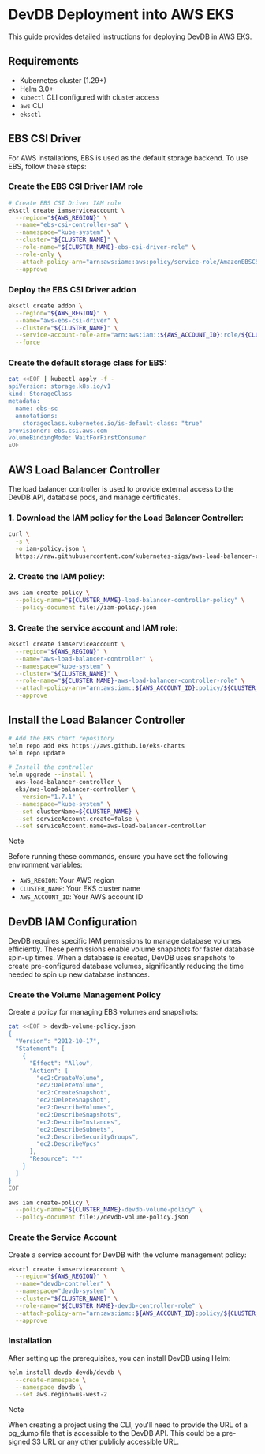 # DevDB Deployment into AWS EKS

This guide provides detailed instructions for deploying DevDB in AWS EKS.

## Requirements

- Kubernetes cluster (1.29+)
- Helm 3.0+
- `kubectl` CLI configured with cluster access
- `aws` CLI
- `eksctl`

## EBS CSI Driver

For AWS installations, EBS is used as the default storage backend. To use EBS, follow these steps:

### Create the EBS CSI Driver IAM role

```bash
# Create EBS CSI Driver IAM role
eksctl create iamserviceaccount \
  --region="${AWS_REGION}" \
  --name="ebs-csi-controller-sa" \
  --namespace="kube-system" \
  --cluster="${CLUSTER_NAME}" \
  --role-name="${CLUSTER_NAME}-ebs-csi-driver-role" \
  --role-only \
  --attach-policy-arn="arn:aws:iam::aws:policy/service-role/AmazonEBSCSIDriverPolicy" \
  --approve
```

### Deploy the EBS CSI Driver addon

```bash
eksctl create addon \
  --region="${AWS_REGION}" \
  --name="aws-ebs-csi-driver" \
  --cluster="${CLUSTER_NAME}" \
  --service-account-role-arn="arn:aws:iam::${AWS_ACCOUNT_ID}:role/${CLUSTER_NAME}-ebs-csi-driver-role" \
  --force
```

### Create the default storage class for EBS:

```bash
cat <<EOF | kubectl apply -f -
apiVersion: storage.k8s.io/v1
kind: StorageClass
metadata:
  name: ebs-sc
  annotations:
    storageclass.kubernetes.io/is-default-class: "true"
provisioner: ebs.csi.aws.com
volumeBindingMode: WaitForFirstConsumer
EOF
```

## AWS Load Balancer Controller

The load balancer controller is used to provide external access to the DevDB API, database pods, and manage certificates.

### 1. Download the IAM policy for the Load Balancer Controller:

```bash
curl \
  -s \
  -o iam-policy.json \
  https://raw.githubusercontent.com/kubernetes-sigs/aws-load-balancer-controller/v2.7.1/docs/install/iam_policy.json
```

### 2. Create the IAM policy:

```bash
aws iam create-policy \
  --policy-name="${CLUSTER_NAME}-load-balancer-controller-policy" \
  --policy-document file://iam-policy.json
```

### 3. Create the service account and IAM role:

```bash
eksctl create iamserviceaccount \
  --region="${AWS_REGION}" \
  --name="aws-load-balancer-controller" \
  --namespace="kube-system" \
  --cluster="${CLUSTER_NAME}" \
  --role-name="${CLUSTER_NAME}-aws-load-balancer-controller-role" \
  --attach-policy-arn="arn:aws:iam::${AWS_ACCOUNT_ID}:policy/${CLUSTER_NAME}-load-balancer-controller-policy" \
  --approve
```

## Install the Load Balancer Controller

```bash
# Add the EKS chart repository
helm repo add eks https://aws.github.io/eks-charts
helm repo update

# Install the controller
helm upgrade --install \
  aws-load-balancer-controller \
  eks/aws-load-balancer-controller \
  --version="1.7.1" \
  --namespace="kube-system" \
  --set clusterName=${CLUSTER_NAME} \
  --set serviceAccount.create=false \
  --set serviceAccount.name=aws-load-balancer-controller
```

> [!NOTE]
> Before running these commands, ensure you have set the following environment variables:
> - `AWS_REGION`: Your AWS region
> - `CLUSTER_NAME`: Your EKS cluster name
> - `AWS_ACCOUNT_ID`: Your AWS account ID

## DevDB IAM Configuration

DevDB requires specific IAM permissions to manage database volumes efficiently. These permissions enable volume snapshots for faster database spin-up times. When a database is created, DevDB uses snapshots to create pre-configured database volumes, significantly reducing the time needed to spin up new database instances.

### Create the Volume Management Policy

Create a policy for managing EBS volumes and snapshots:

```bash
cat <<EOF > devdb-volume-policy.json
{
  "Version": "2012-10-17",
  "Statement": [
    {
      "Effect": "Allow",
      "Action": [
        "ec2:CreateVolume",
        "ec2:DeleteVolume",
        "ec2:CreateSnapshot",
        "ec2:DeleteSnapshot",
        "ec2:DescribeVolumes",
        "ec2:DescribeSnapshots",
        "ec2:DescribeInstances",
        "ec2:DescribeSubnets",
        "ec2:DescribeSecurityGroups",
        "ec2:DescribeVpcs"
      ],
      "Resource": "*"
    }
  ]
}
EOF

aws iam create-policy \
  --policy-name="${CLUSTER_NAME}-devdb-volume-policy" \
  --policy-document file://devdb-volume-policy.json
```

### Create the Service Account

Create a service account for DevDB with the volume management policy:

```bash
eksctl create iamserviceaccount \
  --region="${AWS_REGION}" \
  --name="devdb-controller" \
  --namespace="devdb-system" \
  --cluster="${CLUSTER_NAME}" \
  --role-name="${CLUSTER_NAME}-devdb-controller-role" \
  --attach-policy-arn="arn:aws:iam::${AWS_ACCOUNT_ID}:policy/${CLUSTER_NAME}-devdb-volume-policy" \
  --approve
```

### Installation

After setting up the prerequisites, you can install DevDB using Helm:

```bash
helm install devdb devdb/devdb \
  --create-namespace \
  --namespace devdb \
  --set aws.region=us-west-2
```

> [!NOTE]
> When creating a project using the CLI, you'll need to provide the URL of a pg_dump file that is accessible to the DevDB API. This could be a pre-signed S3 URL or any other publicly accessible URL.
